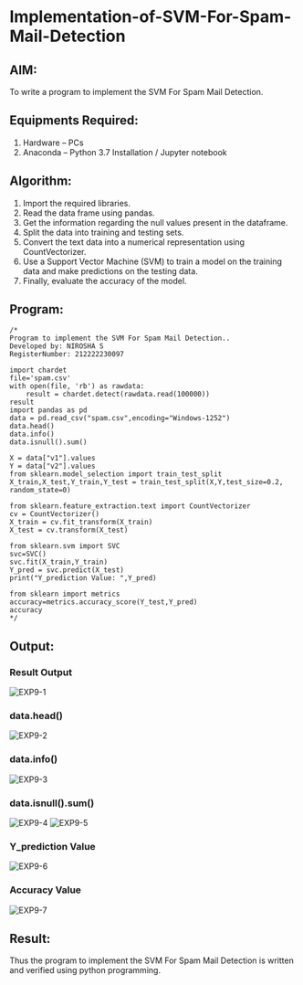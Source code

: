 # Implementation-of-SVM-For-Spam-Mail-Detection

## AIM:
To write a program to implement the SVM For Spam Mail Detection.

## Equipments Required:
1. Hardware – PCs
2. Anaconda – Python 3.7 Installation / Jupyter notebook

## Algorithm:

1. Import the required libraries.
2. Read the data frame using pandas.
3. Get the information regarding the null values present in the dataframe.
4. Split the data into training and testing sets.
5. Convert the text data into a numerical representation using CountVectorizer.
6. Use a Support Vector Machine (SVM) to train a model on the training data and make predictions on the testing data.
7. Finally, evaluate the accuracy of the model.

## Program:
```
/*
Program to implement the SVM For Spam Mail Detection..
Developed by: NIROSHA S
RegisterNumber: 212222230097

import chardet 
file='spam.csv'
with open(file, 'rb') as rawdata: 
    result = chardet.detect(rawdata.read(100000))
result
import pandas as pd
data = pd.read_csv("spam.csv",encoding="Windows-1252")
data.head()
data.info()
data.isnull().sum()

X = data["v1"].values
Y = data["v2"].values
from sklearn.model_selection import train_test_split
X_train,X_test,Y_train,Y_test = train_test_split(X,Y,test_size=0.2, random_state=0)

from sklearn.feature_extraction.text import CountVectorizer
cv = CountVectorizer()
X_train = cv.fit_transform(X_train)
X_test = cv.transform(X_test)

from sklearn.svm import SVC
svc=SVC()
svc.fit(X_train,Y_train)
Y_pred = svc.predict(X_test)
print("Y_prediction Value: ",Y_pred)

from sklearn import metrics
accuracy=metrics.accuracy_score(Y_test,Y_pred)
accuracy
*/
```

## Output:

### Result Output

![EXP9-1](https://github.com/AnnBlessy/Implementation-of-SVM-For-Spam-Mail-Detection/assets/119477835/78ccb346-ca7c-4a33-ad4c-e3355e1fddc6)

### data.head()

![EXP9-2](https://github.com/AnnBlessy/Implementation-of-SVM-For-Spam-Mail-Detection/assets/119477835/139f19db-04ee-4e44-b04a-5f231988b90b)

### data.info()

![EXP9-3](https://github.com/AnnBlessy/Implementation-of-SVM-For-Spam-Mail-Detection/assets/119477835/646ac557-8f21-442c-8783-6a1085ec89fd)

### data.isnull().sum()

![EXP9-4](https://github.com/AnnBlessy/Implementation-of-SVM-For-Spam-Mail-Detection/assets/119477835/2eba109c-0bdd-468a-8bcf-d9258c23f8ef)
![EXP9-5](https://github.com/AnnBlessy/Implementation-of-SVM-For-Spam-Mail-Detection/assets/119477835/b0e5dbc6-7c5b-40fe-b610-86fc97828918)

### Y_prediction Value

![EXP9-6](https://github.com/AnnBlessy/Implementation-of-SVM-For-Spam-Mail-Detection/assets/119477835/6a911f5c-1e40-4047-9371-07a94f012cef)

### Accuracy Value

![EXP9-7](https://github.com/AnnBlessy/Implementation-of-SVM-For-Spam-Mail-Detection/assets/119477835/bad89364-aef2-4652-806d-09c5760c041e)


## Result:
Thus the program to implement the SVM For Spam Mail Detection is written and verified using python programming.
